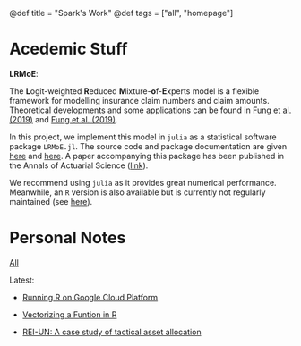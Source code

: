 @def title = "Spark's Work"
@def tags = ["all", "homepage"]

# Acedemic Stuff

**LRMoE**:

The **L**ogit-weighted **R**educed **M**ixture-**o**f-**E**xperts model is a flexible
framework for modelling insurance claim numbers and claim amounts. Theoretical developments
and some applications can be found in [Fung et al. (2019)](https://www.sciencedirect.com/science/article/abs/pii/S0167668719303956) and [Fung et al. (2019)](https://www.cambridge.org/core/journals/astin-bulletin-journal-of-the-iaa/article/abs/class-of-mixture-of-experts-models-for-general-insurance-application-to-correlated-claim-frequencies/E9FCCAD03E68C3908008448B806BAF8E).

In this project, we implement this model in `julia` as a statistical software package `LRMoE.jl`.
The source code and package documentation are given [here](https://github.com/sparktseung/LRMoE.jl) and 
[here](https://work.sparktseung.com/LRMoE.jl/dev/). A paper accompanying this package has been published
in the Annals of Actuarial Science ([link](https://www.cambridge.org/core/journals/annals-of-actuarial-science/article/abs/lrmoejl-a-software-package-for-insurance-loss-modelling-using-mixture-of-experts-regression-model/18B8F5C17733C4DBAF2F921E08372DD8)).

We recommend using `julia` as it provides great numerical performance. Meanwhile, an `R` version is also
available but is currently not regularly maintained (see [here](https://github.com/sparktseung/LRMoE)).

# Personal Notes

[All](/tag/notes)

Latest:

* [Running R on Google Cloud Platform](/pages/2020-09-19-cloudr)

* [Vectorizing a Funtion in R](/pages/2021-05-11-r-vectorize)

* [REI-UN: A case study of tactical asset allocation](/pages/2021-07-10-REI)
